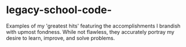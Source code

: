 # legacy-school-code-
Examples of my 'greatest hits' featuring the accomplishments I brandish with upmost fondness. While not flawless, they accurately portray my desire to learn, improve, and solve problems. 
